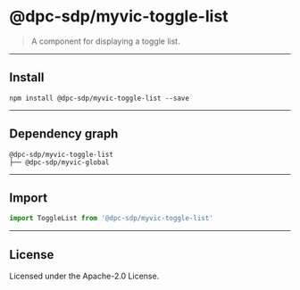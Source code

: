 <!-- GENERATED_DOCS -->
# @dpc-sdp/myvic-toggle-list

> A component for displaying a toggle list.

--------------------------------------------------------------------------------

## Install

```shell
npm install @dpc-sdp/myvic-toggle-list --save
```

--------------------------------------------------------------------------------

## Dependency graph

```shell
@dpc-sdp/myvic-toggle-list
├── @dpc-sdp/myvic-global
```

--------------------------------------------------------------------------------

## Import

```js
import ToggleList from '@dpc-sdp/myvic-toggle-list'
```

--------------------------------------------------------------------------------

## License

Licensed under the Apache-2.0 License.

<!-- /GENERATED_DOCS -->
